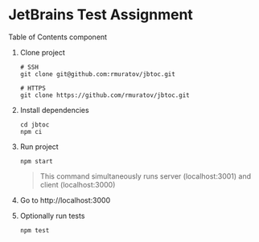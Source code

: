 # JetBrains Test Assignment

Table of Contents component

1. Clone project

   ```shell
   # SSH
   git clone git@github.com:rmuratov/jbtoc.git

   # HTTPS
   git clone https://github.com/rmuratov/jbtoc.git
   ```

2. Install dependencies

   ```shell
   cd jbtoc
   npm ci
   ```

3. Run project

   ```shell
   npm start
   ```

   > This command simultaneously runs server (localhost:3001) and client (localhost:3000)

4. Go to http://localhost:3000

5. Optionally run tests

   ```shell
   npm test
   ```
